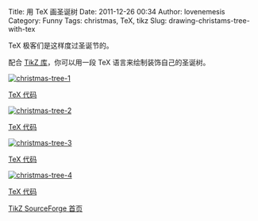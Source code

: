 Title: 用 TeX 画圣诞树
Date: 2011-12-26 00:34
Author: lovenemesis
Category: Funny
Tags: christmas, TeX, tikz
Slug: drawing-christams-tree-with-tex

TeX 极客们是这样度过圣诞节的。

配合 [TikZ 库](http://sourceforge.net/projects/pgf/)，你可以用一段 TeX
语言来绘制装饰自己的圣诞树。

[![](http://linuxtoy.org/img/2011/12/christmas-tree-1.png "christmas-tree-1")](http://linuxtoy.org/img/2011/12/christmas-tree-1.png)

[TeX 代码](http://www.texample.net/tikz/examples/christmas-tree-1/)

[![](http://linuxtoy.org/img/2011/12/christmas-tree-2.png "christmas-tree-2")](http://linuxtoy.org/img/2011/12/christmas-tree-2.png)

[TeX 代码](http://www.texample.net/tikz/examples/christmas-tree-2/)

[![](http://linuxtoy.org/img/2011/12/christmas-tree-3.png "christmas-tree-3")](http://linuxtoy.org/img/2011/12/christmas-tree-3.png)

[TeX 代码](http://www.texample.net/tikz/examples/christmas-tree-3/)

[![](http://linuxtoy.org/img/2011/12/christmas-tree-4.png "christmas-tree-4")](http://linuxtoy.org/img/2011/12/christmas-tree-4.png)

[TeX 代码](http://www.texample.net/tikz/examples/christmas-tree-4/)

[TikZ SourceForge 首页](http://sourceforge.net/projects/pgf/)
